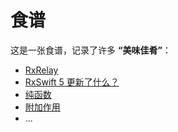 # 食谱

这是一张食谱，记录了许多 **“美味佳肴”**：

* [RxRelay](/content/recipes/rxrelay.md)
* [RxSwift 5 更新了什么？](/content/recipes/whats_new_in_rxswift_5.md)
* [纯函数](/content/recipes/pure_function.md)
* [附加作用](/content/recipes/side_effects.md)
* ...